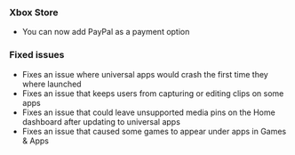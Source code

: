 ### Xbox Store
- You can now add PayPal as a payment option

### Fixed issues
- Fixes an issue where universal apps would crash the first time they where launched
- Fixes an issue that keeps users from capturing or editing clips on some apps
- Fixes an issue that could leave unsupported media pins on the Home dashboard after updating to universal apps
- Fixes an issue that caused some games to appear under apps in Games & Apps